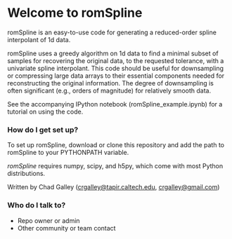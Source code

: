 # Welcome to romSpline #

romSpline is an easy-to-use code for generating a reduced-order spline 
interpolant of 1d data.

romSpline uses a greedy algorithm on 1d data to find a minimal subset of 
samples for recovering the original data, to the requested tolerance, with 
a univariate spline interpolant. This code should be useful for downsampling 
or compressing large data arrays to their essential components needed for 
reconstructing the original information. The degree of downsampling is 
often significant (e.g., orders of magnitude) for relatively smooth data.

See the accompanying IPython notebook (romSpline_example.ipynb) for a 
tutorial on using the code.

### How do I get set up? ###

To set up romSpline, download or clone this repository and add the path to
romSpline to your PYTHONPATH variable.

*romSpline* requires numpy, scipy, and h5py, which come with most Python
distributions.


Written by Chad Galley (crgalley@tapir.caltech.edu, crgalley@gmail.com)
### Who do I talk to? ###

* Repo owner or admin
* Other community or team contact